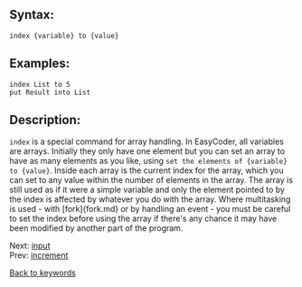 ## Syntax:
`index {variable} to {value}`
## Examples:
`index List to 5`  
`put Result into List`
## Description:
`index` is a special command for array handling. In EasyCoder, all variables are arrays. Initially they only have one element but you can set an array to have as many elements as you like, using `set the elements of {variable} to {value}`. Inside each array is the current index for the array, which you can set to any value within the number of elements in the array. The array is still used as if it were a simple variable and only the element pointed to by the index is affected by whatever you do with the array. Where multitasking is used - with [fork]{fork.md} or by handling an event - you must be careful to set the index before using the array if there's any chance it may have been modified by another part of the program.

Next: [input](input.md)  
Prev: [increment](increment.md)

[Back to keywords](../keywords.md)
